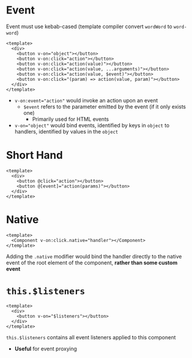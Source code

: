 # Event

Event must use kebab-cased (template compiler convert `wordWord` to `word-word`)

```vue
<template>
  <div>
    <button v-on="object"></button>
    <button v-on:click="action"></button>
    <button v-on:click="action(value)"></button>
    <button v-on:click="action(value, ...arguments)"></button>
    <button v-on:click="action(value, $event)"></button>
    <button v-on:click="(param) => action(value, param)"></button>
  </div>
</template>
```

- `v-on:event="action"` would invoke an action upon an event
  - `$event` refers to the parameter emitted by the event (if it only exists
    one)
    - Primarily used for HTML events
- `v-on="object"` would bind events, identified by keys in `object` to handlers,
  identified by values in the `object`

# Short Hand

```vue
<template>
  <div>
    <button @click="action"></button>
    <button @[event]="action(params)"></button>
  </div>
</template>
```

# Native

```vue
<template>
  <Component v-on:click.native="handler"></Component>
</template>
```

Adding the `.native` modifier would bind the handler directly to the native
event of the root element of the component, **rather than some custom event**

# `this.$listeners`

```vue
<template>
  <div>
    <button v-on="$listeners"></button>
  </div>
</template>
```

`this.$listeners` contains all event listeners applied to this component

- **Useful** for event proxying
